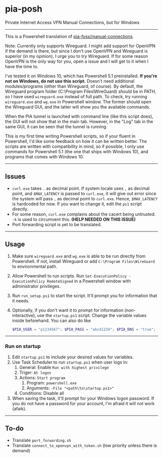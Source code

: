 
# pia-posh

 Private Internet Access VPN Manual Connections, but for Windows

---

This is a Powershell translation of [pia-foss/manual-connections](https://www.github.com/pia-foss/manual-connections).

Note:
Currently only supports Wireguard. I might add support for OpenVPN if the demand is there, but since I don't use OpenVPN and Wireguard is superior (in my opinion), I urge you to try Wireguard. If for some reason OpenVPN is the only way for you, open a issue and I will get to it when I have the time to.

I've tested it on Windows 10, which has Powershell 5.1 preinstalled. **If you're not on Windows, do not use this script.** Doesn't need additional modules/programs (other than Wireguard, of course). By default, the Wireguard program folder (C:\Program Files\WireGuard) should be in PATH, so I have used `wireguard.exe` instead of full path. To check, try running `wireguard.exe` and `wg.exe` in Powershell window. The former should open the Wireguard GUI, and the latter will show you the available commands.

When the PIA tunnel is launched with command line (like this script does), the GUI will not show that in the main tab. However, in the "Log" tab in the same GUI, it can be seen that the tunnel is running.

This is my first time writing Powershell scripts, so if your fluent in Powershell, I'd like some feedback on how it can be written better. The scripts are written with compatibility in mind, so if possible, I only use commands for Powershell 5.1 (the one that ships with Windows 10), and programs that comes with Windows 10.

---

## Issues

- `curl.exe` takes `.` as decimal point. If system locale uses `,` as decimal point, and `$MAX_LATENCY` is passed to `curl.exe`, it will give out error since the system will pass `,` as decimal point to `curl.exe`. Hence, `$MAX_LATENCY` is hardcoded for now. If you want to change it, edit the `ps1` script directly.
- For some reason, `curl.exe` complains about the cacert being untrusted. `-k` is used to circumvent this. **(HELP NEEDED ON THIS ISSUE)**
- Port forwarding script is yet to be translated.

---

## Usage

1. Make sure `wireguard.exe` and `wg.exe` is able to be run directly from Powershell. If not, install Wireguard or add `C:\Program Files\WireGuard` to environmental path.
2. Allow Powershell to run scripts. Run `Set-ExecutionPolicy -ExecutionPolicy RemoteSigned` in a Powershell window with administrator privileges.
3. Run `run_setup.ps1` to start the script. It'll prompt you for information that it needs.
4. Optionally, if you don't want it to prompt for information (non-interactive), use the `startup.ps1` script. Change the variable values inside beforehand. You can also do like

    ```powershell
    $PIA_USER = "p1234567"; $PIA_PASS = "abcd1234"; $PIA_DNS = "true"; $PIA_PF = "false"; $PREFERRED_REGION = "de-frankfurt"; $AUTOCONNECT = "false"; $VPN_PROTOCOL = "wireguard"; $DISABLE_IPV6 = "no"; $MAX_LATENCY = "0.05"; ./run_setup.ps1
    ```

---

### Run on startup

1. Edit `startup.ps1` to include your desired values for variables.
2. Use Task Scheduler to run `startup.ps1` when user logs in:
   1. General: Enable `Run with highest privilege`
   2. Triger: `At logon`
   3. Actions: `Start program`
      1. Program: `powershell.exe`
      2. Arguments: `-File "<path\to\startup.ps1>"`
   4. Conditions: Disable all
3. When saving the task, it'll prompt for your Windows logon password. If you do not have a password for your account, I'm afraid it will not work (afaik).

---

## To-do

- Translate `port_forwarding.sh`
- Translate `connect_to_openvpn_with_token.sh` (low priority unless there is demand)
